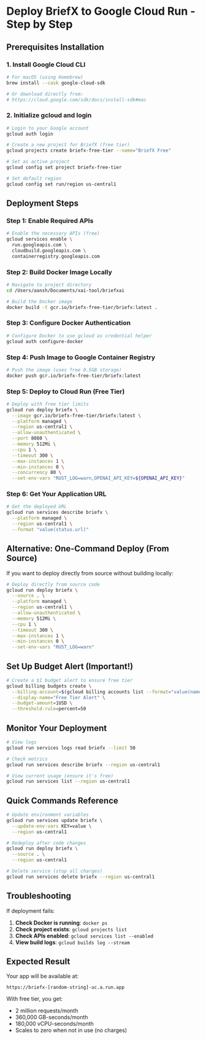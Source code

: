 # Deploy BriefX to Google Cloud Run - Step by Step

## Prerequisites Installation

### 1. Install Google Cloud CLI

```bash
# For macOS (using Homebrew)
brew install --cask google-cloud-sdk

# Or download directly from:
# https://cloud.google.com/sdk/docs/install-sdk#mac
```

### 2. Initialize gcloud and login

```bash
# Login to your Google account
gcloud auth login

# Create a new project for BriefX (free tier)
gcloud projects create briefx-free-tier --name="BriefX Free"

# Set as active project
gcloud config set project briefx-free-tier

# Set default region
gcloud config set run/region us-central1
```

## Deployment Steps

### Step 1: Enable Required APIs

```bash
# Enable the necessary APIs (free)
gcloud services enable \
  run.googleapis.com \
  cloudbuild.googleapis.com \
  containerregistry.googleapis.com
```

### Step 2: Build Docker Image Locally

```bash
# Navigate to project directory
cd /Users/aansh/Documents/xai-tool/briefxai

# Build the Docker image
docker build -t gcr.io/briefx-free-tier/briefx:latest .
```

### Step 3: Configure Docker Authentication

```bash
# Configure Docker to use gcloud as credential helper
gcloud auth configure-docker
```

### Step 4: Push Image to Google Container Registry

```bash
# Push the image (uses free 0.5GB storage)
docker push gcr.io/briefx-free-tier/briefx:latest
```

### Step 5: Deploy to Cloud Run (Free Tier)

```bash
# Deploy with free tier limits
gcloud run deploy briefx \
  --image gcr.io/briefx-free-tier/briefx:latest \
  --platform managed \
  --region us-central1 \
  --allow-unauthenticated \
  --port 8080 \
  --memory 512Mi \
  --cpu 1 \
  --timeout 300 \
  --max-instances 1 \
  --min-instances 0 \
  --concurrency 80 \
  --set-env-vars "RUST_LOG=warn,OPENAI_API_KEY=${OPENAI_API_KEY}"
```

### Step 6: Get Your Application URL

```bash
# Get the deployed URL
gcloud run services describe briefx \
  --platform managed \
  --region us-central1 \
  --format "value(status.url)"
```

## Alternative: One-Command Deploy (From Source)

If you want to deploy directly from source without building locally:

```bash
# Deploy directly from source code
gcloud run deploy briefx \
  --source . \
  --platform managed \
  --region us-central1 \
  --allow-unauthenticated \
  --memory 512Mi \
  --cpu 1 \
  --timeout 300 \
  --max-instances 1 \
  --min-instances 0 \
  --set-env-vars "RUST_LOG=warn"
```

## Set Up Budget Alert (Important!)

```bash
# Create a $1 budget alert to ensure free tier
gcloud billing budgets create \
  --billing-account=$(gcloud billing accounts list --format="value(name)" | head -1) \
  --display-name="Free Tier Alert" \
  --budget-amount=1USD \
  --threshold-rule=percent=50
```

## Monitor Your Deployment

```bash
# View logs
gcloud run services logs read briefx --limit 50

# Check metrics
gcloud run services describe briefx --region us-central1

# View current usage (ensure it's free)
gcloud run services list --region us-central1
```

## Quick Commands Reference

```bash
# Update environment variables
gcloud run services update briefx \
  --update-env-vars KEY=value \
  --region us-central1

# Redeploy after code changes
gcloud run deploy briefx \
  --source . \
  --region us-central1

# Delete service (stop all charges)
gcloud run services delete briefx --region us-central1
```

## Troubleshooting

If deployment fails:

1. **Check Docker is running**: `docker ps`
2. **Check project exists**: `gcloud projects list`
3. **Check APIs enabled**: `gcloud services list --enabled`
4. **View build logs**: `gcloud builds log --stream`

## Expected Result

Your app will be available at:
```
https://briefx-[random-string]-uc.a.run.app
```

With free tier, you get:
- 2 million requests/month
- 360,000 GB-seconds/month
- 180,000 vCPU-seconds/month
- Scales to zero when not in use (no charges)
